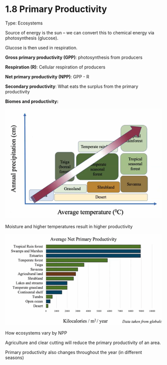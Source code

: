 # 1.8 Primary Productivity

Type: Ecosystems

Source of energy is the sun – we can convert this to chemical energy via photosynthesis (glucose). 

Glucose is then used in respiration.

**Gross primary productivity (GPP)**: photosynthesis from producers

**Respiration (R)**: Cellular respiration of producers

**Net primary productivity (NPP)**: GPP - R

**Secondary productivity**: What eats the surplus from the primary productivity

**Biomes and productivity:**

![1%208%20Primary%20Productivity%2038b61295aa8c4a35be31a4f03c0e1440/Screen_Shot_2021-05-15_at_4.28.40_PM.png](1%208%20Primary%20Productivity%2038b61295aa8c4a35be31a4f03c0e1440/Screen_Shot_2021-05-15_at_4.28.40_PM.png)

Moisture and higher temperatures result in higher productivity

![1%208%20Primary%20Productivity%2038b61295aa8c4a35be31a4f03c0e1440/Screen_Shot_2021-05-15_at_4.29.05_PM.png](1%208%20Primary%20Productivity%2038b61295aa8c4a35be31a4f03c0e1440/Screen_Shot_2021-05-15_at_4.29.05_PM.png)

How ecosystems vary by NPP

Agriculture and clear cutting will reduce the primary productivity of an area.

Primary productivity also changes throughout the year (in different seasons)